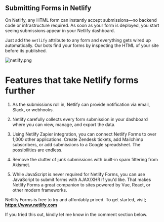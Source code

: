 ## Submitting Forms in Netlify

On Netlify, any HTML form can instantly accept submissions—no backend code or infrastructure required. As soon as your form is deployed, you start seeing submissions appear in your Netlify dashboard.

Just add the `netlify` attribute to any form and everything gets wired up automatically. Our bots find your forms by inspecting the HTML of your site before its published.


![netlify.png](https://cdn.hashnode.com/res/hashnode/image/upload/v1597774404506/bm4MnSAm0.png)


# Features that take Netlify forms further

1. As the submissions roll in, Netlify can provide notification via email, Slack, or webhooks.

2. Netlify carefully collects every form submission in your dashboard where you can view, manage, and export the data.

3. Using Netlify Zapier integration, you can connect Netlify Forms to over 1,000 other applications. Create Zendesk tickets, add Mailchimp subscribers, or add submissions to a Google spreadsheet. The possibilities are endless.

4. Remove the clutter of junk submissions with built-in spam filtering from Akismet.

5. While JavaScript is never required for Netlify Forms, you can use JavaScript to submit forms with AJAX/XHR if you'd like. That makes Netlify Forms a great companion to sites powered by Vue, React, or other modern frameworks.

Netlify Forms is free to try and affordably priced. To get started, visit;
**https://www.netlify.com**

If you tried this out, kindly let me know in the comment section below. 
